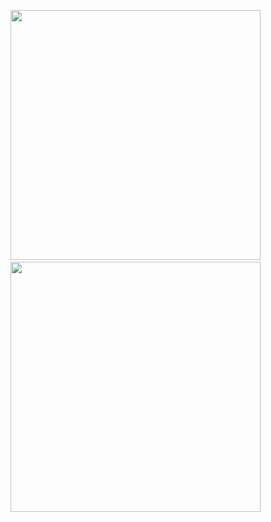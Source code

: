 <img src = "https://github.com/user-attachments/assets/b40614ce-c2c0-400e-b33b-678dd0fe7f18" height = 400> &emsp; <img src = "https://github.com/user-attachments/assets/f18f1be1-e29b-4e5a-97f8-9bf4440dce48"  height = 400>
